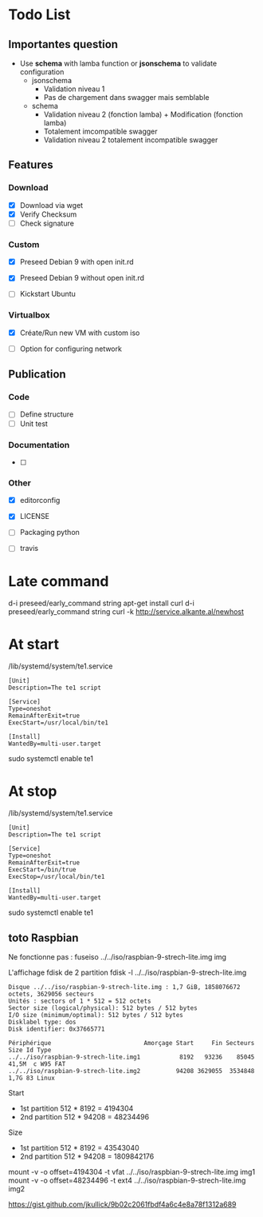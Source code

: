 # Todo List

## Importantes question
- Use **schema** with lamba function or **jsonschema** to validate configuration
    - jsonschema
        - Validation niveau 1
        - Pas de chargement dans swagger mais semblable
    - schema
        - Validation niveau 2 (fonction lamba) + Modification (fonction lamba)
        - Totalement imcompatible swagger
        - Validation niveau 2 totalement incompatible swagger


## Features

### Download
- [x] Download via wget
- [x] Verify Checksum
- [ ] Check signature

### Custom
- [x] Preseed Debian 9 with open init.rd
- [x] Preseed Debian 9 without open init.rd
- [ ] Kickstart Ubuntu


### Virtualbox
- [x] Créate/Run new VM with custom iso
- [ ] Option for configuring network


## Publication

### Code
- [ ] Define structure
- [ ] Unit test

### Documentation
- [ ]

### Other
- [x] editorconfig
- [x] LICENSE
- [ ] Packaging python
- [ ] travis





# Late command

d-i preseed/early_command string apt-get install curl
d-i preseed/early_command string curl -k http://service.alkante.al/newhost


# At start
/lib/systemd/system/te1.service
```
[Unit]
Description=The te1 script

[Service]
Type=oneshot
RemainAfterExit=true
ExecStart=/usr/local/bin/te1

[Install]
WantedBy=multi-user.target
```
sudo systemctl enable te1

# At stop
/lib/systemd/system/te1.service
```
[Unit]
Description=The te1 script

[Service]
Type=oneshot
RemainAfterExit=true
ExecStart=/bin/true
ExecStop=/usr/local/bin/te1

[Install]
WantedBy=multi-user.target
```
sudo systemctl enable te1

## toto Raspbian
Ne fonctionne pas :
fuseiso ../../iso/raspbian-9-strech-lite.img img

L'affichage fdisk de 2 partition
fdisk -l ../../iso/raspbian-9-strech-lite.img

```
Disque ../../iso/raspbian-9-strech-lite.img : 1,7 GiB, 1858076672 octets, 3629056 secteurs
Unités : sectors of 1 * 512 = 512 octets
Sector size (logical/physical): 512 bytes / 512 bytes
I/O size (minimum/optimal): 512 bytes / 512 bytes
Disklabel type: dos
Disk identifier: 0x37665771

Périphérique                          Amorçage Start     Fin Secteurs  Size Id Type
../../iso/raspbian-9-strech-lite.img1           8192   93236    85045 41,5M  c W95 FAT
../../iso/raspbian-9-strech-lite.img2          94208 3629055  3534848  1,7G 83 Linux
```
Start
- 1st partition 512 * 8192 = 4194304
- 2nd partition 512 * 94208 = 48234496

Size
- 1st partition 512 * 8192 = 43543040
- 2nd partition 512 * 94208 = 1809842176

mount -v -o offset=4194304 -t vfat ../../iso/raspbian-9-strech-lite.img img1
mount -v -o offset=48234496 -t ext4 ../../iso/raspbian-9-strech-lite.img img2



https://gist.github.com/jkullick/9b02c2061fbdf4a6c4e8a78f1312a689
